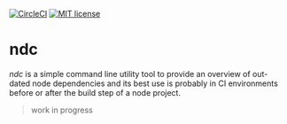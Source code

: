 [![CircleCI](https://circleci.com/gh/fridayy/ndc/tree/master.svg?style=svg)](https://circleci.com/gh/fridayy/ndc/tree/master)
[![MIT license](http://img.shields.io/badge/license-MIT-brightgreen.svg)](http://opensource.org/licenses/MIT)

# ndc

_ndc_ is a simple command line utility tool to provide an overview of out-dated node dependencies and its best use is
probably in CI environments before or after the build step of a node project.

> work in progress